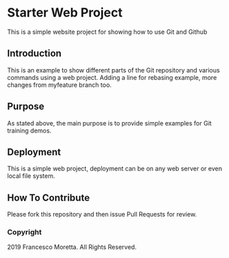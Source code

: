 # Starter Web Project

This is a simple website project for showing how to use Git and Github

## Introduction

This is an example to show different parts of the Git repository and various commands using a web project. Adding a line for rebasing example, more changes from myfeature branch too.

## Purpose

As stated above, the main purpose is to provide simple examples for Git training demos.

## Deployment

This is a simple web project, deployment can be on any web server or even local file system.

## How To Contribute

Please fork this repository and then issue Pull Requests for review.

### Copyright

2019 Francesco Moretta. All Rights Reserved.


